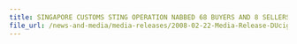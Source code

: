 ```yaml
---
title: SINGAPORE CUSTOMS STING OPERATION NABBED 68 BUYERS AND 8 SELLERS, OVER 2,000 PACKETS OF DUTY-UNPAID CIGARETTES SEIZED 
file_url: /news-and-media/media-releases/2008-02-22-Media-Release-DUcigg.pdf
---
```


